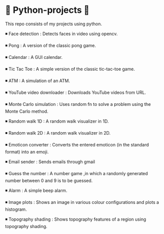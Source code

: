 # 🐍 Python-projects 🐍

This repo consists of my projects using python.

◾ Face detection : Detects faces in video using opencv.

◾ Pong : A version of the classic pong game.

◾ Calendar : A GUI calendar. 

◾ Tic Tac Toe : A simple version of the classic tic-tac-toe game.

◾ ATM : A simulation of an ATM.

◾ YouTube video downloader : Downloads YouTube videos from URL.

◾ Monte Carlo simulation : Uses random fn to solve a problem using the Monte Carlo method.

◾ Random walk 1D : A random walk visualizer in 1D.

◾ Random walk 2D : A random walk visualizer in 2D.

◾ Emoticon converter : Converts the entered emoticon (in the standard format) into an emoji.

◾ Email sender : Sends emails through gmail

◾ Guess the number : A number game ,in which a randomly generated number between 0 and 9 is to be guessed.

◾ Alarm : A simple beep alarm.

◾ Image plots : Shows an image in various colour configurations and plots a histogram.

◾ Topography shading : Shows topography features of a region using topography shading.

